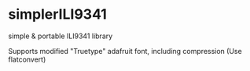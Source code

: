 # simplerILI9341
simple &amp; portable ILI9341 library

Supports modified "Truetype" adafruit font, including compression (Use flatconvert)
